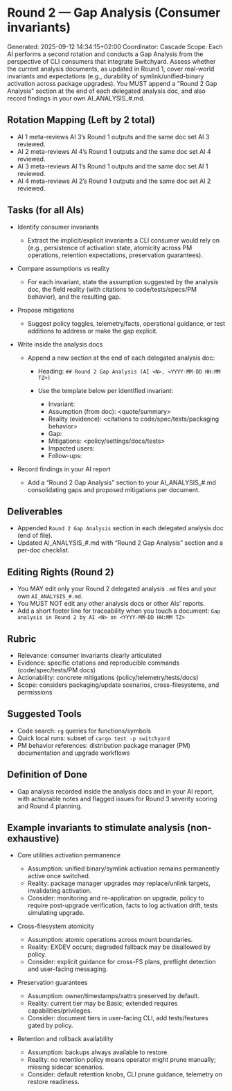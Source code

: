 # Round 2 — Gap Analysis (Consumer invariants)

Generated: 2025-09-12 14:34:15+02:00
Coordinator: Cascade
Scope: Each AI performs a second rotation and conducts a Gap Analysis from the perspective of CLI consumers that integrate Switchyard. Assess whether the current analysis documents, as updated in Round 1, cover real-world invariants and expectations (e.g., durability of symlink/unified-binary activation across package upgrades). You MUST append a "Round 2 Gap Analysis" section at the end of each delegated analysis doc, and also record findings in your own AI_ANALYSIS_#.md.

## Rotation Mapping (Left by 2 total)

- AI 1 meta-reviews AI 3’s Round 1 outputs and the same doc set AI 3 reviewed.
- AI 2 meta-reviews AI 4’s Round 1 outputs and the same doc set AI 4 reviewed.
- AI 3 meta-reviews AI 1’s Round 1 outputs and the same doc set AI 1 reviewed.
- AI 4 meta-reviews AI 2’s Round 1 outputs and the same doc set AI 2 reviewed.

## Tasks (for all AIs)

- Identify consumer invariants
  - Extract the implicit/explicit invariants a CLI consumer would rely on (e.g., persistence of activation state, atomicity across PM operations, retention expectations, preservation guarantees).
- Compare assumptions vs reality
  - For each invariant, state the assumption suggested by the analysis doc, the field reality (with citations to code/tests/specs/PM behavior), and the resulting gap.
- Propose mitigations
  - Suggest policy toggles, telemetry/facts, operational guidance, or test additions to address or make the gap explicit.
- Write inside the analysis docs
  - Append a new section at the end of each delegated analysis doc:
    - Heading: `## Round 2 Gap Analysis (AI <N>, <YYYY-MM-DD HH:MM TZ>)`
    - Use the template below per identified invariant:

      - Invariant: <short name>
      - Assumption (from doc): <quote/summary>
      - Reality (evidence): <citations to code/spec/tests/packaging behavior>
      - Gap: <what fails or is missing>
      - Mitigations: <policy/settings/docs/tests>
      - Impacted users: <who>
      - Follow-ups: <what to change next rounds>

- Record findings in your AI report
  - Add a “Round 2 Gap Analysis” section to your AI_ANALYSIS_#.md consolidating gaps and proposed mitigations per document.

## Deliverables

- Appended `Round 2 Gap Analysis` section in each delegated analysis doc (end of file).
- Updated AI_ANALYSIS_#.md with “Round 2 Gap Analysis” section and a per-doc checklist.

## Editing Rights (Round 2)

- You MAY edit only your Round 2 delegated analysis `.md` files and your own `AI_ANALYSIS_#.md`.
- You MUST NOT edit any other analysis docs or other AIs’ reports.
- Add a short footer line for traceability when you touch a document:
`Gap analysis in Round 2 by AI <N> on <YYYY-MM-DD HH:MM TZ>`

## Rubric

- Relevance: consumer invariants clearly articulated
- Evidence: specific citations and reproducible commands (code/spec/tests/PM docs)
- Actionability: concrete mitigations (policy/telemetry/tests/docs)
- Scope: considers packaging/update scenarios, cross-filesystems, and permissions

## Suggested Tools

- Code search: `rg` queries for functions/symbols
- Quick local runs: subset of `cargo test -p switchyard`
- PM behavior references: distribution package manager (PM) documentation and upgrade workflows

## Definition of Done

- Gap analysis recorded inside the analysis docs and in your AI report, with actionable notes and flagged issues for Round 3 severity scoring and Round 4 planning.

## Example invariants to stimulate analysis (non-exhaustive)

- Core utilities activation permanence
  - Assumption: unified binary/symlink activation remains permanently active once switched.
  - Reality: package manager upgrades may replace/unlink targets, invalidating activation.
  - Consider: monitoring and re-application on upgrade, policy to require post-upgrade verification, facts to log activation drift, tests simulating upgrade.

- Cross-filesystem atomicity
  - Assumption: atomic operations across mount boundaries.
  - Reality: EXDEV occurs; degraded fallback may be disallowed by policy.
  - Consider: explicit guidance for cross-FS plans, preflight detection and user-facing messaging.

- Preservation guarantees
  - Assumption: owner/timestamps/xattrs preserved by default.
  - Reality: current tier may be Basic; extended requires capabilities/privileges.
  - Consider: document tiers in user-facing CLI, add tests/features gated by policy.

- Retention and rollback availability
  - Assumption: backups always available to restore.
  - Reality: no retention policy means operator might prune manually; missing sidecar scenarios.
  - Consider: default retention knobs, CLI prune guidance, telemetry on restore readiness.
